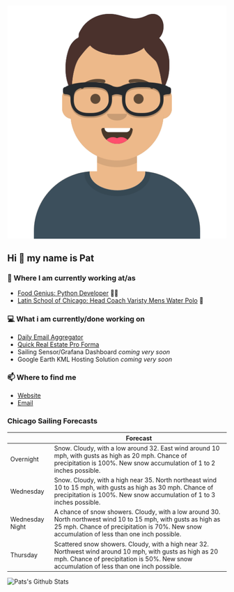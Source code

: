 [![Social banner for p-j-falconer](https://raw.githubusercontent.com/P-J-FALCONER/P-J-FALCONER/master/assets/avataaars.svg)](https://patfalconer.com/)
## Hi :wave: my name is Pat

### 💼 Where I am currently working at/as
- [Food Genius: Python Developer](https://getfoodgenius.com/) 🍔🐍
- [Latin School of Chicago: Head Coach Varisty Mens Water Polo](https://www.latinschool.org/) 🤽


### 💻 What i am currently/done working on
 - [Daily Email Aggregator](https://github.com/P-J-FALCONER/dott_daily_mail)
 - [Quick Real Estate Pro Forma](https://github.com/P-J-FALCONER/henry)
 - Sailing Sensor/Grafana Dashboard *coming very soon*
 - Google Earth KML Hosting Solution *coming very soon*

### 📫 Where to find me
 - [Website](https://patfalconer.com/)
 - [Email](mailto:patrick.j.falconer@gmail.com)


### Chicago Sailing Forecasts
|   | Forecast  |
|---|---|
| Overnight | Snow. Cloudy, with a low around 32. East wind around 10 mph, with gusts as high as 20 mph. Chance of precipitation is 100%. New snow accumulation of 1 to 2 inches possible. |
| Wednesday | Snow. Cloudy, with a high near 35. North northeast wind 10 to 15 mph, with gusts as high as 30 mph. Chance of precipitation is 100%. New snow accumulation of 1 to 3 inches possible. |
| Wednesday Night | A chance of snow showers. Cloudy, with a low around 30. North northwest wind 10 to 15 mph, with gusts as high as 25 mph. Chance of precipitation is 70%. New snow accumulation of less than one inch possible. |
| Thursday | Scattered snow showers. Cloudy, with a high near 32. Northwest wind around 10 mph, with gusts as high as 20 mph. Chance of precipitation is 50%. New snow accumulation of less than one inch possible. |

![Pats's Github Stats](https://github-readme-stats.vercel.app/api?username=p-j-falconer&show_icons=true&theme=radical)
